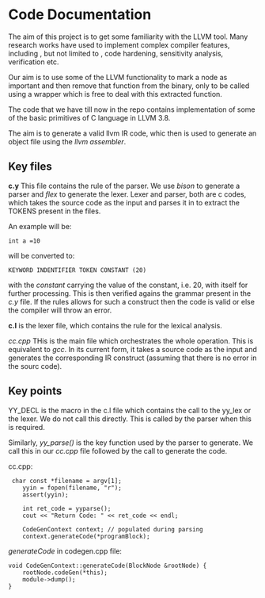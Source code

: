 # Code Documentation

The aim of this project is to get some familiarity with the LLVM tool. Many research works have used to implement complex compiler features, including , but not limited to , code hardening, sensitivity analysis, verification etc.

Our aim is to use some of the LLVM functionality to mark a node as important and then remove that function from the binary, only to be called using a wrapper which is free to deal with this extracted function.

The code that we have till now in the repo contains implementation of some of the basic primitives of C language in LLVM 3.8.

The aim is to generate a valid llvm IR code, whic then is used to generate an object file using the *llvm assembler*.

## Key files

**c.y** This file contains the rule of the parser. We use *bison* to generate a parser and _flex_ to generate the lexer. Lexer and parser, both are c codes, which takes the source code as the input and parses it in to extract the TOKENS present in the files.

An example will be:

`int a =10`

will be converted to:

`KEYWORD INDENTIFIER TOKEN CONSTANT (20)`

with the _constant_ carrying the value of the constant, i.e. 20, with itself for further processing. This is then verified agains the grammar present in the _c.y_ file. If the rules allows for such a construct then the code is valid or else the compiler will throw an error.

**c.l** is the lexer file, which contains the rule for the lexical analysis.

_cc.cpp_ THis is the main file which orchestrates the whole operation. This is equivalent to _gcc_. In its current form, it takes  a source code as the input and generates the corresponding IR construct (assuming that there is no error in the sourc code).

## Key points

YY_DECL is the macro in the c.l file which contains the call to the yy_lex or the lexer. We do not call this directly. This is called by the parser when this is required.

Similarly, _yy_parse()_ is the key function used by the parser to generate. We call this in our _cc.cpp_ file followed by the call to generate the code.

cc.cpp:

```
 char const *filename = argv[1];
    yyin = fopen(filename, "r");
    assert(yyin);

    int ret_code = yyparse();
    cout << "Return Code: " << ret_code << endl;

    CodeGenContext context; // populated during parsing
    context.generateCode(*programBlock);
```

_generateCode_ in codegen.cpp file:

```
void CodeGenContext::generateCode(BlockNode &rootNode) {
    rootNode.codeGen(*this);
    module->dump();
}
```